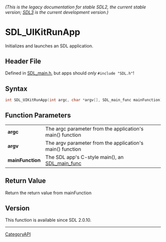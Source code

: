 ###### (This is the legacy documentation for stable SDL2, the current stable version; [SDL3](https://wiki.libsdl.org/SDL3/) is the current development version.)
# SDL_UIKitRunApp

Initializes and launches an SDL application.

## Header File

Defined in [SDL_main.h](https://github.com/libsdl-org/SDL/blob/SDL2/include/SDL_main.h), but apps should _only_ `#include "SDL.h"`!

## Syntax

```c
int SDL_UIKitRunApp(int argc, char *argv[], SDL_main_func mainFunction);

```

## Function Parameters

|                      |                                                                 |
| -------------------- | --------------------------------------------------------------- |
| **argc**             | The argc parameter from the application's main() function       |
| **argv**             | The argv parameter from the application's main() function       |
| **mainFunction**     | The SDL app's C-style main(), an [SDL_main_func](SDL_main_func) |

## Return Value

Return the return value from mainFunction

## Version

This function is available since SDL 2.0.10.

----
[CategoryAPI](CategoryAPI)


